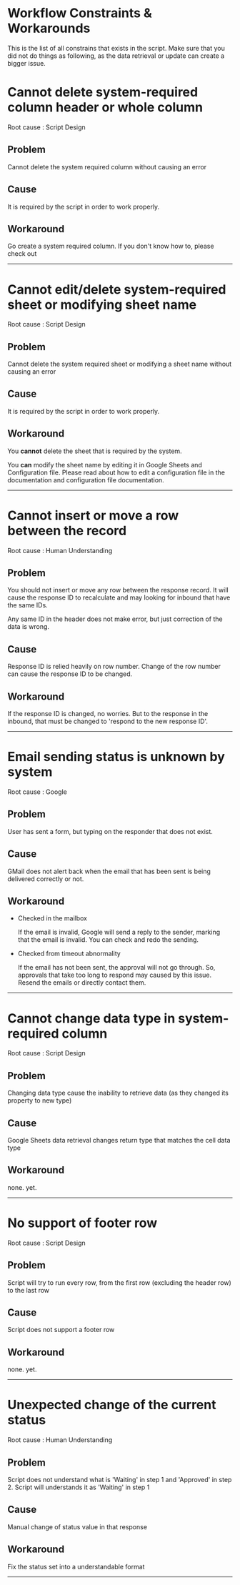 # Workflow Constraints & Workarounds

This is the list of all constrains that exists in the script. 
Make sure that you did not do things as following, as the data retrieval or update can create a bigger issue.

# Cannot delete system-required column header or whole column

Root cause : Script Design

## Problem

Cannot delete the system required column without causing an error

## Cause

It is required by the script in order to work properly.

## Workaround

Go create a system required column. 
If you don't know how to, please check out 

---

# Cannot edit/delete system-required sheet or modifying sheet name

Root cause : Script Design

## Problem

Cannot delete the system required sheet or modifying a sheet name without causing an error

## Cause

It is required by the script in order to work properly.

## Workaround

You **cannot** delete the sheet that is required by the system.

You **can** modify the sheet name by editing it in Google Sheets and Configuration file. Please read about how to edit a configuration file in the documentation and configuration file documentation.

---

# Cannot insert or move a row between the record

Root cause : Human Understanding

## Problem

You should not insert or move any row between the response record. It will cause the response ID to recalculate and may looking for inbound that have the same IDs. 

Any same ID in the header does not make error, but just correction of the data is wrong.

## Cause

Response ID is relied heavily on row number. Change of the row number can cause the response ID to be changed.

## Workaround

If the response ID is changed, no worries. But to the response in the inbound, that must be changed to 'respond to the new response ID'.

---

# Email sending status is unknown by system

Root cause : Google

## Problem

User has sent a form, but typing on the responder that does not exist. 

## Cause

GMail does not alert back when the email that has been sent is being delivered correctly or not.

## Workaround

- Checked in the mailbox

    If the email is invalid, Google will send a reply to the sender, marking that the email is invalid. You can check and redo the sending.

- Checked from timeout abnormality

    If the email has not been sent, the approval will not go through. So, approvals that take too long to respond may caused by this issue. Resend the emails or directly contact them.

---

# Cannot change data type in system-required column

Root cause : Script Design

## Problem

Changing data type cause the inability to retrieve data (as they changed its property to new type)

## Cause

Google Sheets data retrieval changes return type that matches the cell data type

## Workaround

none. yet.

---

# No support of footer row

Root cause : Script Design

## Problem

Script will try to run every row, from the first row (excluding the header row) to the last row

## Cause

Script does not support a footer row

## Workaround

none. yet.

---

# Unexpected change of the current status

Root cause : Human Understanding

## Problem

Script does not understand what is 'Waiting' in step 1 and 'Approved' in step 2. Script will understands it as 'Waiting' in step 1

## Cause

Manual change of status value in that response

## Workaround

Fix the status set into a understandable format

---